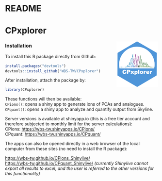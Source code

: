 README
================

<!-- Knit this README.Rmd to generate README.md -->

# CPxplorer

<!-- badges: start -->

<img src="inst/CPxplorer_Logo.png" align="right" height="150px" />

<!-- badges: end -->

### Installation

<!-- You can install the released version of CPxplorer from [CRAN](https://CRAN.R-project.org) with: -->
<!-- ``` r -->
<!-- install.packages("CPxplorer") -->
<!-- ``` -->

To install this R package directly from Github:

``` r
install.packages("devtools")
devtools::install_github("WBS-TW/CPxplorer")
```

After installation, attach the package by:

``` r
library(CPxplorer)
```

These functions will then be available:  
`CPions()`: opens a shiny app to generate ions of PCAs and analogues.  
`CPquant()`: opens a shiny app to analyze and quantify output from
Skyline.

Server versions is available at shinyapp.io (this is a free tier account
and therefore subjected to monthly limit for the server calculations):  
CPions: <https://wbs-tw.shinyapps.io/CPions/>  
CPquant: <https://wbs-tw.shinyapps.io/CPquant/>

The apps can also be opened directly in a web browser of the local
computer from these sites (no need to install the R package):

<https://wbs-tw.github.io/CPions_Shinylive/>  
<https://wbs-tw.github.io/CPquant_Shinylive/> *(currently Shinylive
cannot export all results to excel, and the user is referred to the
other versions for this functionality)*
